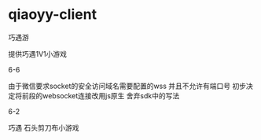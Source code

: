 qiaoyy-client
=============================================================================
巧遇游

提供巧遇1V1小游戏

6-6

由于微信要求socket的安全访问域名需要配置的wss 并且不允许有端口号
初步决定将前段的websocket连接改用js原生 舍弃sdk中的写法 

6-2

巧遇 石头剪刀布小游戏
